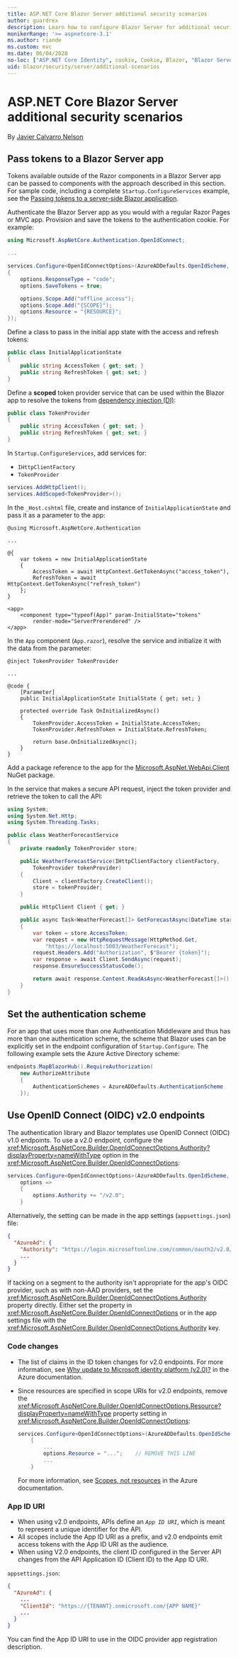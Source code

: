 ```yaml
---
title: ASP.NET Core Blazor Server additional security scenarios
author: guardrex
description: Learn how to configure Blazor Server for additional security scenarios.
monikerRange: '>= aspnetcore-3.1'
ms.author: riande
ms.custom: mvc
ms.date: 06/04/2020
no-loc: ["ASP.NET Core Identity", cookie, Cookie, Blazor, "Blazor Server", "Blazor WebAssembly", "Identity", "Let's Encrypt", Razor, SignalR]
uid: blazor/security/server/additional-scenarios
---
```

# ASP.NET Core Blazor Server additional security scenarios

By [Javier Calvarro Nelson](https://github.com/javiercn)

## Pass tokens to a Blazor Server app

Tokens available outside of the Razor components in a Blazor Server app can be passed to components with the approach described in this section. For sample code, including a complete `Startup.ConfigureServices` example, see the [Passing tokens to a server-side Blazor application](https://github.com/javiercn/blazor-server-aad-sample).

Authenticate the Blazor Server app as you would with a regular Razor Pages or MVC app. Provision and save the tokens to the authentication cookie. For example:

```csharp
using Microsoft.AspNetCore.Authentication.OpenIdConnect;

...

services.Configure<OpenIdConnectOptions>(AzureADDefaults.OpenIdScheme, options =>
{
    options.ResponseType = "code";
    options.SaveTokens = true;

    options.Scope.Add("offline_access");
    options.Scope.Add("{SCOPE}");
    options.Resource = "{RESOURCE}";
});
```

Define a class to pass in the initial app state with the access and refresh tokens:

```csharp
public class InitialApplicationState
{
    public string AccessToken { get; set; }
    public string RefreshToken { get; set; }
}
```

Define a **scoped** token provider service that can be used within the Blazor app to resolve the tokens from [dependency injection (DI)](xref:blazor/fundamentals/dependency-injection):

```csharp
public class TokenProvider
{
    public string AccessToken { get; set; }
    public string RefreshToken { get; set; }
}
```

In `Startup.ConfigureServices`, add services for:

* `IHttpClientFactory`
* `TokenProvider`

```csharp
services.AddHttpClient();
services.AddScoped<TokenProvider>();
```

In the `_Host.cshtml` file, create and instance of `InitialApplicationState` and pass it as a parameter to the app:

```cshtml
@using Microsoft.AspNetCore.Authentication

...

@{
    var tokens = new InitialApplicationState
    {
        AccessToken = await HttpContext.GetTokenAsync("access_token"),
        RefreshToken = await HttpContext.GetTokenAsync("refresh_token")
    };
}

<app>
    <component type="typeof(App)" param-InitialState="tokens" 
        render-mode="ServerPrerendered" />
</app>
```

In the `App` component (`App.razor`), resolve the service and initialize it with the data from the parameter:

```razor
@inject TokenProvider TokenProvider

...

@code {
    [Parameter]
    public InitialApplicationState InitialState { get; set; }

    protected override Task OnInitializedAsync()
    {
        TokenProvider.AccessToken = InitialState.AccessToken;
        TokenProvider.RefreshToken = InitialState.RefreshToken;

        return base.OnInitializedAsync();
    }
}
```

Add a package reference to the app for the [Microsoft.AspNet.WebApi.Client](https://www.nuget.org/packages/Microsoft.AspNet.WebApi.Client) NuGet package.

In the service that makes a secure API request, inject the token provider and retrieve the token to call the API:

```csharp
using System;
using System.Net.Http;
using System.Threading.Tasks;

public class WeatherForecastService
{
    private readonly TokenProvider store;

    public WeatherForecastService(IHttpClientFactory clientFactory, 
        TokenProvider tokenProvider)
    {
        Client = clientFactory.CreateClient();
        store = tokenProvider;
    }

    public HttpClient Client { get; }

    public async Task<WeatherForecast[]> GetForecastAsync(DateTime startDate)
    {
        var token = store.AccessToken;
        var request = new HttpRequestMessage(HttpMethod.Get, 
            "https://localhost:5003/WeatherForecast");
        request.Headers.Add("Authorization", $"Bearer {token}");
        var response = await Client.SendAsync(request);
        response.EnsureSuccessStatusCode();

        return await response.Content.ReadAsAsync<WeatherForecast[]>();
    }
}
```

## Set the authentication scheme

For an app that uses more than one Authentication Middleware and thus has more than one authentication scheme, the scheme that Blazor uses can be explicitly set in the endpoint configuration of `Startup.Configure`. The following example sets the Azure Active Directory scheme:

```csharp
endpoints.MapBlazorHub().RequireAuthorization(
    new AuthorizeAttribute 
    {
        AuthenticationSchemes = AzureADDefaults.AuthenticationScheme
    });
```

## Use OpenID Connect (OIDC) v2.0 endpoints

The authentication library and Blazor templates use OpenID Connect (OIDC) v1.0 endpoints. To use a v2.0 endpoint, configure the <xref:Microsoft.AspNetCore.Builder.OpenIdConnectOptions.Authority?displayProperty=nameWithType> option in the <xref:Microsoft.AspNetCore.Builder.OpenIdConnectOptions>:

```csharp
services.Configure<OpenIdConnectOptions>(AzureADDefaults.OpenIdScheme, 
    options =>
    {
        options.Authority += "/v2.0";
    }
```

Alternatively, the setting can be made in the app settings (`appsettings.json`) file:

```json
{
  "AzureAd": {
    "Authority": "https://login.microsoftonline.com/common/oauth2/v2.0/",
    ...
  }
}
```

If tacking on a segment to the authority isn't appropriate for the app's OIDC provider, such as with non-AAD providers, set the <xref:Microsoft.AspNetCore.Builder.OpenIdConnectOptions.Authority> property directly. Either set the property in <xref:Microsoft.AspNetCore.Builder.OpenIdConnectOptions> or in the app settings file with the <xref:Microsoft.AspNetCore.Builder.OpenIdConnectOptions.Authority> key.

### Code changes

* The list of claims in the ID token changes for v2.0 endpoints. For more information, see [Why update to Microsoft identity platform (v2.0)?](/azure/active-directory/azuread-dev/azure-ad-endpoint-comparison) in the Azure documentation.
* Since resources are specified in scope URIs for v2.0 endpoints, remove the <xref:Microsoft.AspNetCore.Builder.OpenIdConnectOptions.Resource?displayProperty=nameWithType> property setting in <xref:Microsoft.AspNetCore.Builder.OpenIdConnectOptions>:

  ```csharp
  services.Configure<OpenIdConnectOptions>(AzureADDefaults.OpenIdScheme, options => 
      {
          ...
          options.Resource = "...";    // REMOVE THIS LINE
          ...
      }
  ```

  For more information, see [Scopes, not resources](/azure/active-directory/azuread-dev/azure-ad-endpoint-comparison#scopes-not-resources) in the Azure documentation.

### App ID URI

* When using v2.0 endpoints, APIs define an *`App ID URI`*, which is meant to represent a unique identifier for the API.
* All scopes include the App ID URI as a prefix, and v2.0 endpoints emit access tokens with the App ID URI as the audience.
* When using V2.0 endpoints, the client ID configured in the Server API changes from the API Application ID (Client ID) to the App ID URI.

`appsettings.json`:

```json
{
  "AzureAd": {
    ...
    "ClientId": "https://{TENANT}.onmicrosoft.com/{APP NAME}"
    ...
  }
}
```

You can find the App ID URI to use in the OIDC provider app registration description.
